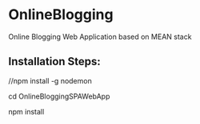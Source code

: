 # OnlineBlogging
Online Blogging Web Application based on MEAN stack


Installation Steps:
-----------------------------

//npm install -g nodemon

cd OnlineBloggingSPAWebApp

npm install

